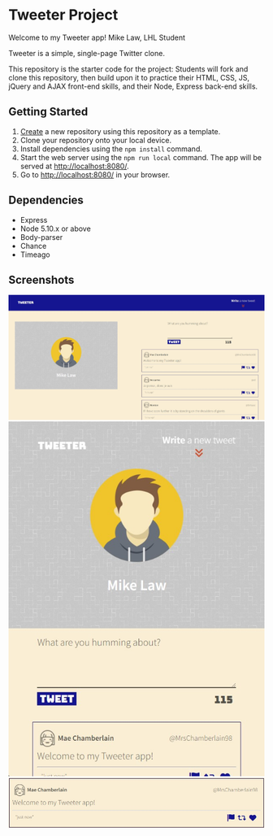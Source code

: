 # Tweeter Project

Welcome to my Tweeter app! Mike Law, LHL Student

Tweeter is a simple, single-page Twitter clone.

This repository is the starter code for the project: Students will fork and clone this repository, then build upon it to practice their HTML, CSS, JS, jQuery and AJAX front-end skills, and their Node, Express back-end skills.

## Getting Started

1. [Create](https://docs.github.com/en/repositories/creating-and-managing-repositories/creating-a-repository-from-a-template) a new repository using this repository as a template.
2. Clone your repository onto your local device.
3. Install dependencies using the `npm install` command.
4. Start the web server using the `npm run local` command. The app will be served at <http://localhost:8080/>.
5. Go to <http://localhost:8080/> in your browser.

## Dependencies

- Express
- Node 5.10.x or above
- Body-parser
- Chance
- Timeago

## Screenshots

!["Screenshot of Desktop Mode"](https://github.com/Law86/tweeter/blob/master/docs/desktop-shot.png)
!["Screenshot of Mobile Mode"](https://github.com/Law86/tweeter/blob/master/docs/mobile-shot.png)
!["Screenshot of an Individual Tweet"](https://github.com/Law86/tweeter/blob/master/docs/tweet-shot.png)